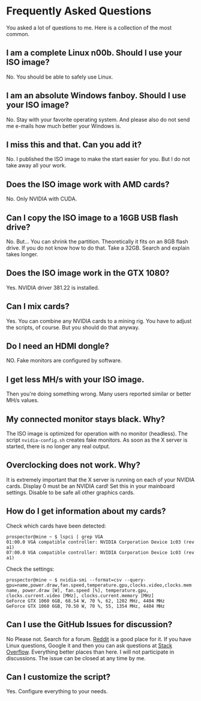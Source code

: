 # Frequently Asked Questions

You asked a lot of questions to me.
Here is a collection of the most common.

## I am a complete Linux n00b. Should I use your ISO image?

No. You should be able to safely use Linux.

## I am an absolute Windows fanboy. Should I use your ISO image?

No. Stay with your favorite operating system.
And please also do not send me e-mails how much better your Windows is.

## I miss this and that. Can you add it?

No. I published the ISO image to make the start easier for you.
But I do not take away all your work.

## Does the ISO image work with AMD cards?

No. Only NVIDIA with CUDA.

## Can I copy the ISO image to a 16GB USB flash drive?

No. But... You can shrink the partition.
Theoretically it fits on an 8GB flash drive.
If you do not know how to do that.
Take a 32GB. Search and explain takes longer.

## Does the ISO image work in the GTX 1080?

Yes. NVIDIA driver 381.22 is installed.

## Can I mix cards?

Yes. You can combine any NVIDIA cards to a mining rig.
You have to adjust the scripts, of course.
But you should do that anyway.

## Do I need an HDMI dongle?

NO. Fake monitors are configured by software.

## I get less MH/s with your ISO image.

Then you're doing something wrong. Many users reported similar or better MH/s values.

## My connected monitor stays black. Why?

The ISO image is optimized for operation with no monitor (headless).
The script `nvidia-config.sh` creates fake monitors.
As soon as the X server is started, there is no longer any real output.

## Overclocking does not work. Why?

It is extremely important that the X server is running on each of your NVIDIA cards.
Display 0 must be an NVIDIA card!
Set this in your mainboard settings.
Disable to be safe all other graphics cards.

## How do I get information about my cards?

Check which cards have been detected:

```
prospector@mine ~ $ lspci | grep VGA
01:00.0 VGA compatible controller: NVIDIA Corporation Device 1c03 (rev a1)
07:00.0 VGA compatible controller: NVIDIA Corporation Device 1c03 (rev a1)
```

Check the settings:

```
prospector@mine ~ $ nvidia-smi --format=csv --query-gpu=name,power.draw,fan.speed,temperature.gpu,clocks.video,clocks.mem
name, power.draw [W], fan.speed [%], temperature.gpu, clocks.current.video [MHz], clocks.current.memory [MHz]
GeForce GTX 1060 6GB, 68.54 W, 70 %, 62, 1202 MHz, 4404 MHz
GeForce GTX 1060 6GB, 70.50 W, 70 %, 55, 1354 MHz, 4404 MHz
```

## Can I use the GitHub Issues for discussion?

No Please not. Search for a forum.
[Reddit](https://www.reddit.com/r/EtherMining/) is a good place for it.
If you have Linux questions, Google it and then you can ask questions at [Stack Overflow](https://stackoverflow.com/).
Everything better places than here.
I will not participate in discussions.
The issue can be closed at any time by me.

## Can I customize the script?

Yes. Configure everything to your needs.